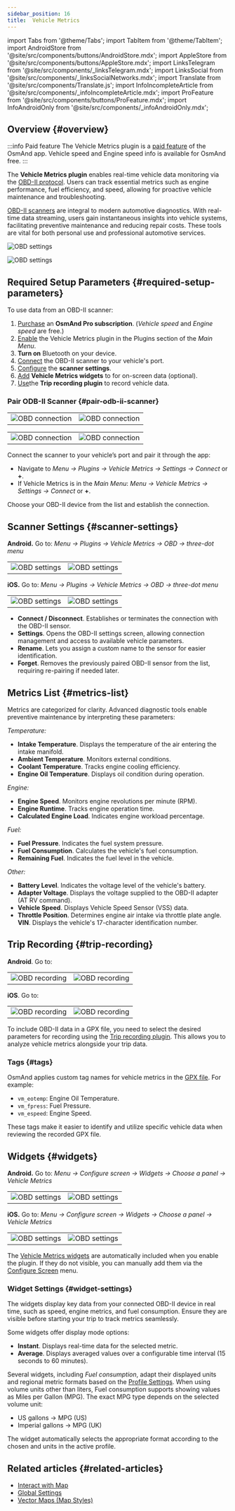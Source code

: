 ```yaml
---
sidebar_position: 16
title:  Vehicle Metrics
---
```


import Tabs from '@theme/Tabs';
import TabItem from '@theme/TabItem';
import AndroidStore from '@site/src/components/buttons/AndroidStore.mdx';
import AppleStore from '@site/src/components/buttons/AppleStore.mdx';
import LinksTelegram from '@site/src/components/_linksTelegram.mdx';
import LinksSocial from '@site/src/components/_linksSocialNetworks.mdx';
import Translate from '@site/src/components/Translate.js';
import InfoIncompleteArticle from '@site/src/components/_infoIncompleteArticle.mdx';
import ProFeature from '@site/src/components/buttons/ProFeature.mdx';
import InfoAndroidOnly from '@site/src/components/_infoAndroidOnly.mdx';


## Overview {#overview}

:::info Paid feature
The Vehicle Metrics plugin is a [paid feature](../purchases/index.md) of the OsmAnd app. Vehicle speed and Engine speed info is available for OsmAnd free.
:::

The **Vehicle Metrics plugin** enables real-time vehicle data monitoring via the [OBD-II protocol](https://en.wikipedia.org/wiki/OBD-II_PIDs). Users can track essential metrics such as engine performance, fuel efficiency, and speed, allowing for proactive vehicle maintenance and troubleshooting.  

[OBD-II scanners](https://en.wikipedia.org/wiki/ELM327) are integral to modern automotive diagnostics. With real-time data streaming, users gain instantaneous insights into vehicle systems, facilitating preventive maintenance and reducing repair costs. These tools are vital for both personal use and professional automotive services.

<Tabs groupId="operating-systems" queryString="current-os">

<TabItem value="android" label="Android">

![OBD settings](@site/static/img/plugins/obd/obd_overview_2.png)

</TabItem>

<TabItem value="ios" label="iOS">

![OBD settings](@site/static/img/plugins/obd/obd_overview_ios.png)

</TabItem>

</Tabs>


## Required Setup Parameters {#required-setup-parameters}

To use data from an OBD-II scanner:

1. [Purchase](../purchases/) an **OsmAnd Pro subscription**. (*Vehicle speed* and *Engine speed* are free.)  
2. [Enable](../plugins/index.md#enable--disable) the Vehicle Metrics plugin in the Plugins section of the *Main Menu*.
3. **Turn on** Bluetooth on your device.
4. [Connect](#pair-odb-ii-scanner) the OBD-II scanner to your vehicle's port.
5. [Configure](#scanner-settings) the **scanner settings**.
6. [Add](#widgets) **Vehicle Metrics widgets** to for on-screen data (optional).
7. [Use](#trip-recording)the **Trip recording plugin** to record vehicle data.


### Pair ODB-II Scanner {#pair-odb-ii-scanner}


<Tabs groupId="operating-systems" queryString="current-os">

<TabItem value="android" label="Android">

|  |  |
|--|--|
|![OBD connection](@site/static/img/plugins/obd/obd_connect.png)|![OBD connection](@site/static/img/plugins/obd/obd_connect_2.png)|

</TabItem>

<TabItem value="ios" label="iOS">

|  |  |
|--|--|
|![OBD connection](@site/static/img/plugins/obd/obd_connect_ios.png)|![OBD connection](@site/static/img/plugins/obd/obd_connect_ios_2.png)|

</TabItem>

</Tabs>

Connect the scanner to your vehicle’s port and pair it through the app:

- Navigate to *Menu → Plugins → Vehicle Metrics → Settings → Connect* or **+**.
- If Vehicle Metrics is in the *Main Menu*:  *Menu → Vehicle Metrics → Settings → Connect* or **+**.

Choose your OBD-II device from the list and establish the connection.


## Scanner Settings {#scanner-settings}

<Tabs groupId="operating-systems" queryString="current-os">

<TabItem value="android" label="Android">

**Android.** Go to: *Menu → Plugins → Vehicle Metrics → OBD → three-dot menu*

|  |  |
|--|--|
|![OBD settings](@site/static/img/plugins/obd/obd_settings.png)|![OBD settings](@site/static/img/plugins/obd/obd_settings_1.png)|


</TabItem>

<TabItem value="ios" label="iOS">

**iOS.** Go to: *Menu → Plugins → Vehicle Metrics → OBD → three-dot menu*

|  |  |
|--|--|
|![OBD settings](@site/static/img/plugins/obd/obd_settings_ios.png)|![OBD settings](@site/static/img/plugins/obd/obd_settings_ios_1.png)|

</TabItem>

</Tabs>

- **Connect / Disconnect**. Establishes or terminates the connection with the OBD-II sensor.
- **Settings**. Opens the OBD-II settings screen, allowing connection management and access to available vehicle parameters.
- **Rename**. Lets you assign a custom name to the sensor for easier identification.
- **Forget**. Removes the previously paired OBD-II sensor from the list, requiring re-pairing if needed later.


## Metrics List {#metrics-list}

Metrics are categorized for clarity. Advanced diagnostic tools enable preventive maintenance by interpreting these parameters:

*Temperature:*

- **Intake Temperature**. Displays the temperature of the air entering the intake manifold.
- **Ambient Temperature**. Monitors external conditions.
- **Coolant Temperature**. Tracks engine cooling efficiency.
- **Engine Oil Temperature**. Displays oil condition during operation.

*Engine:*

- **Engine Speed**. Monitors engine revolutions per minute (RPM).
- **Engine Runtime**. Tracks engine operation time.
- **Calculated Engine Load**. Indicates engine workload percentage.

*Fuel:*

- **Fuel Pressure**. Indicates the fuel system pressure.
- **Fuel Consumption**. Calculates the vehicle's fuel consumption.
- **Remaining Fuel**. Indicates the fuel level in the vehicle.

*Other:*

- **Battery Level**. Indicates the voltage level of the vehicle's battery.
- **Adapter Voltage**. Displays the voltage supplied to the OBD-II adapter (AT RV command).
- **Vehicle Speed**. Displays Vehicle Speed Sensor (VSS) data.
- **Throttle Position**. Determines engine air intake via throttle plate angle.  
  **VIN**. Displays the vehicle's 17-character identification number.


## Trip Recording {#trip-recording}


<Tabs groupId="operating-systems" queryString="current-os">

<TabItem value="android" label="Android">

**Android**. Go to: *<Translate android="true" ids="shared_string_menu,plugins_menu_group,record_plugin_name,shared_string_settings,data_settings,record_obd_data"/>*

| | |
|--|--|
|![OBD recording](@site/static/img/plugins/obd/obd_recording.png)| ![OBD recording](@site/static/img/plugins/obd/obd_recording_1.png)|


</TabItem>

<TabItem value="ios" label="iOS">

**iOS**. Go to: *<Translate ios="true" ids="shared_string_menu,plugins_menu_group,record_plugin_name,shared_string_settings,data_settings,obd_plugin_name"/>*

| | |
|--|--|
|![OBD recording](@site/static/img/plugins/obd/obd_recording_ios.png)| ![OBD recording](@site/static/img/plugins/obd/obd_recording_ios_1.png)|

</TabItem>

</Tabs>



To include OBD-II data in a GPX file, you need to select the desired parameters for recording using the [Trip recording plugin](../plugins/trip-recording.md#recording-settings). This allows you to analyze vehicle metrics alongside your trip data.

### Tags {#tags}

OsmAnd applies custom tag names for vehicle metrics in the [GPX file](../plugins/trip-recording.md#recorded-gpx-file). For example:

- `vm_eotemp`: Engine Oil Temperature.
- `vm_fpress`: Fuel Pressure.
- `vm_espeed`: Engine Speed.

These tags make it easier to identify and utilize specific vehicle data when reviewing the recorded GPX file.


## Widgets {#widgets}

<Tabs groupId="operating-systems" queryString="current-os">

<TabItem value="android" label="Android">

**Android.** Go to: *Menu → Configure screen → Widgets → Choose a panel → Vehicle Metrics*

| | |
|--|--|
|![OBD settings](@site/static/img/plugins/obd/obd_widget_1.png)| ![OBD settings](@site/static/img/plugins/obd/obd_widget.png)|


</TabItem>

<TabItem value="ios" label="iOS">

**iOS.** Go to: *Menu → Configure screen → Widgets → Choose a panel → Vehicle Metrics*

| | |
|--|--|
|![OBD settings](@site/static/img/plugins/obd/obd_widget_ios_1.png)| ![OBD settings](@site/static/img/plugins/obd/obd_widget_ios.png)|

</TabItem>

</Tabs>



The [Vehicle Metrics widgets](../widgets/info-widgets.md#vehicle-metrics-widgets) are automatically included when you enable the plugin. If they do not visible, you can manually add them via the [Configure Screen](../widgets/configure-screen.md) menu.

### Widget Settings {#widget-settings}

The widgets display key data from your connected OBD-II device in real time, such as speed, engine metrics, and fuel consumption. Ensure they are visible before starting your trip to track metrics seamlessly.

Some widgets offer display mode options:

- **Instant**. Displays real-time data for the selected metric.
- **Average**. Displays averaged values over a configurable time interval (15 seconds to 60 minutes).

Several widgets, including *Fuel consumption*, adapt their displayed units and regional metric formats based on the [Profile Settings](https://osmand.net/docs/user/personal/profiles#units--formats). When using volume units other than liters, Fuel consumption supports showing values as Miles per Gallon (MPG). The exact MPG type depends on the selected volume unit:

- US gallons → MPG (US)
- Imperial gallons → MPG (UK)

The widget automatically selects the appropriate format according to the chosen <Translate android="true" ids="routing_attr_length_name"/> and <Translate android="true" ids="shared_string_volume"/> units in the active profile.


## Related articles {#related-articles}

- [Interact with Map](../../user/map/interact-with-map.md)
- [Global Settings](../../user/personal/global-settings.md)
- [Vector Maps (Map Styles)](../../user/map/vector-maps.md)


